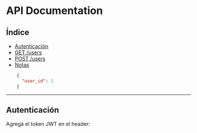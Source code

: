 # API Documentation

## Índice

- [Autenticación](#autenticación)
- [GET /users](#get-users)
- [POST /users](#post-users)
- [Notas](#notas)

```json
    {
      "user_id": 1
    }
```
---

## Autenticación

Agregá el token JWT en el header:

